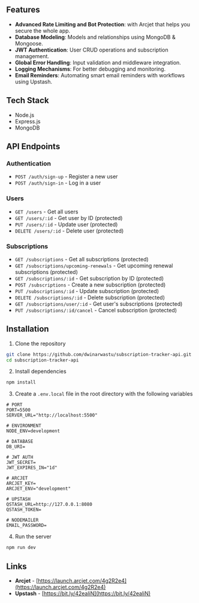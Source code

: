 ## Features

- **Advanced Rate Limiting and Bot Protection**: with Arcjet that helps you secure the whole app.
- **Database Modeling**: Models and relationships using MongoDB & Mongoose.
- **JWT Authentication**: User CRUD operations and subscription management.
- **Global Error Handling**: Input validation and middleware integration.
- **Logging Mechanisms**: For better debugging and monitoring.
- **Email Reminders**: Automating smart email reminders with workflows using Upstash.

## Tech Stack

- Node.js
- Express.js
- MongoDB

## API Endpoints

### Authentication

- `POST /auth/sign-up` - Register a new user
- `POST /auth/sign-in` - Log in a user

### Users

- `GET /users` - Get all users
- `GET /users/:id` - Get user by ID (protected)
- `PUT /users/:id` - Update user (protected)
- `DELETE /users/:id` - Delete user (protected)

### Subscriptions

- `GET /subscriptions` - Get all subscriptions (protected)
- `GET /subscriptions/upcoming-renewals` - Get upcoming renewal subscriptions (protected)
- `GET /subscriptions/:id` - Get subscription by ID (protected)
- `POST /subscriptions` - Create a new subscription (protected)
- `PUT /subscriptions/:id` - Update subscription (protected)
- `DELETE /subscriptions/:id` - Delete subscription (protected)
- `GET /subscriptions/user/:id` - Get user's subscriptions (protected)
- `PUT /subscriptions/:id/cancel` - Cancel subscription (protected)

## Installation

1. Clone the repository

```bash
git clone https://github.com/dwinarwastu/subscription-tracker-api.git
cd subscription-tracker-api
```

2. Install dependencies

```bash
npm install
```

3. Create a `.env.local` file in the root directory with the following variables

```
# PORT
PORT=5500
SERVER_URL="http://localhost:5500"

# ENVIRONMENT
NODE_ENV=development

# DATABASE
DB_URI=

# JWT AUTH
JWT_SECRET=
JWT_EXPIRES_IN="1d"

# ARCJET
ARCJET_KEY=
ARCJET_ENV="development"

# UPSTASH
QSTASH_URL=http://127.0.0.1:8080
QSTASH_TOKEN=

# NODEMAILER
EMAIL_PASSWORD=
```

4. Run the server

```bash
npm run dev
```

## Links

- **Arcjet** - [https://launch.arcjet.com/4g2R2e4](https://launch.arcjet.com/4g2R2e4)
- **Upstash** - [https://bit.ly/42ealiN](https://bit.ly/42ealiN)
